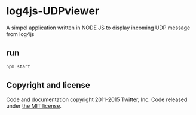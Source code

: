# log4js-UDPviewer
A simpel application written in NODE JS to display incoming UDP message from log4js

## run

```bash
npm start
```

## Copyright and license

Code and documentation copyright 2011-2015 Twitter, Inc. Code released under [the MIT license](https://github.com/fotoKrille/log4js-UDPviewer/blob/master/LICENSE).